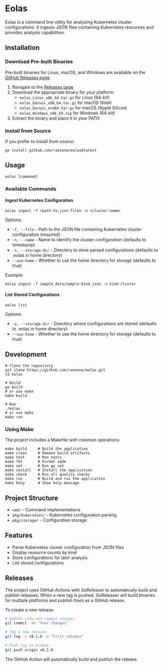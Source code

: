 # Eolas

Eolas is a command line utility for analyzing Kubernetes cluster configurations. It ingests JSON files containing Kubernetes resources and provides analysis capabilities.

## Installation

### Download Pre-built Binaries

Pre-built binaries for Linux, macOS, and Windows are available on the [GitHub Releases page](https://github.com/raesene/eolas/releases).

1. Navigate to the [Releases page](https://github.com/raesene/eolas/releases)
2. Download the appropriate binary for your platform:
   - `eolas_Linux_x86_64.tar.gz` for Linux (64-bit)
   - `eolas_Darwin_x86_64.tar.gz` for macOS (Intel)
   - `eolas_Darwin_arm64.tar.gz` for macOS (Apple Silicon)
   - `eolas_Windows_x86_64.zip` for Windows (64-bit)
3. Extract the binary and place it in your PATH

### Install from Source

If you prefer to install from source:

```
go install github.com/raesene/eolas@latest
```

## Usage

```
eolas [command]
```

### Available Commands

#### Ingest Kubernetes Configuration

```
eolas ingest -f <path-to-json-file> -n <cluster-name>
```

Options:
- `-f, --file` - Path to the JSON file containing Kubernetes cluster configuration (required)
- `-n, --name` - Name to identify the cluster configuration (defaults to timestamp)
- `-s, --storage-dir` - Directory to store parsed configurations (defaults to .eolas in home directory)
- `--use-home` - Whether to use the home directory for storage (defaults to true)

Example:
```
eolas ingest -f sample_data/sample-kind.json -n kind-cluster
```

#### List Stored Configurations

```
eolas list
```

Options:
- `-s, --storage-dir` - Directory where configurations are stored (defaults to .eolas in home directory)
- `--use-home` - Whether to use the home directory for storage (defaults to true)

## Development

```
# Clone the repository
git clone https://github.com/raesene/eolas.git
cd eolas

# Build
go build
# or use make
make build

# Run
./eolas
# or use make
make run
```

### Using Make

The project includes a Makefile with common operations:

```
make build     # Build the application
make clean     # Remove build artifacts
make test      # Run tests
make fmt       # Format code
make vet       # Run go vet
make install   # Install the application
make check     # Run all quality checks
make run       # Build and run the application
make help      # Show help message
```

## Project Structure

- `cmd/` - Command implementations
- `pkg/kubernetes/` - Kubernetes configuration parsing
- `pkg/storage/` - Configuration storage

## Features

- Parse Kubernetes cluster configuration from JSON files
- Display resource counts by kind
- Store configurations for later analysis
- List stored configurations

## Releases

The project uses GitHub Actions with GoReleaser to automatically build and publish releases. When a new tag is pushed, GoReleaser will build binaries for multiple platforms and publish them as a GitHub release.

To create a new release:

```bash
# Update code and commit changes
git commit -am "Your changes"

# Tag a new version
git tag -a v0.1.0 -m "First release"

# Push tag to GitHub
git push origin v0.1.0
```

The GitHub Action will automatically build and publish the release.